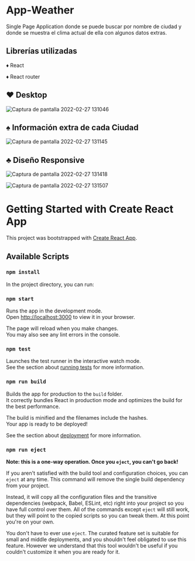 # App-Weather

Single Page Application donde se puede buscar por nombre de ciudad y donde se muestra el clima actual de ella con algunos datos extras.

## Librerías utilizadas

♦ React

♦ React router


## ♥ Desktop

![Captura de pantalla 2022-02-27 131046](https://user-images.githubusercontent.com/91911135/155890972-7fc83b06-7139-450d-ab16-6523be906f65.png)


## ♠ Información extra de cada Ciudad

![Captura de pantalla 2022-02-27 131145](https://user-images.githubusercontent.com/91911135/155890995-715008c4-5d89-4ec5-835e-fa05c0e1047d.png)

## ♣ Diseño Responsive

![Captura de pantalla 2022-02-27 131418](https://user-images.githubusercontent.com/91911135/155891017-14550c6e-e444-4662-81d0-07ebb63d2714.png)


![Captura de pantalla 2022-02-27 131507](https://user-images.githubusercontent.com/91911135/155891023-a301b27c-ba81-4dd2-92c8-7653917b3a39.png)

# Getting Started with Create React App

This project was bootstrapped with [Create React App](https://github.com/facebook/create-react-app).

## Available Scripts

### `npm install`

In the project directory, you can run:

### `npm start`

Runs the app in the development mode.\
Open [http://localhost:3000](http://localhost:3000) to view it in your browser.

The page will reload when you make changes.\
You may also see any lint errors in the console.

### `npm test`

Launches the test runner in the interactive watch mode.\
See the section about [running tests](https://facebook.github.io/create-react-app/docs/running-tests) for more information.

### `npm run build`

Builds the app for production to the `build` folder.\
It correctly bundles React in production mode and optimizes the build for the best performance.

The build is minified and the filenames include the hashes.\
Your app is ready to be deployed!

See the section about [deployment](https://facebook.github.io/create-react-app/docs/deployment) for more information.

### `npm run eject`

**Note: this is a one-way operation. Once you `eject`, you can't go back!**

If you aren't satisfied with the build tool and configuration choices, you can `eject` at any time. This command will remove the single build dependency from your project.

Instead, it will copy all the configuration files and the transitive dependencies (webpack, Babel, ESLint, etc) right into your project so you have full control over them. All of the commands except `eject` will still work, but they will point to the copied scripts so you can tweak them. At this point you're on your own.

You don't have to ever use `eject`. The curated feature set is suitable for small and middle deployments, and you shouldn't feel obligated to use this feature. However we understand that this tool wouldn't be useful if you couldn't customize it when you are ready for it.
